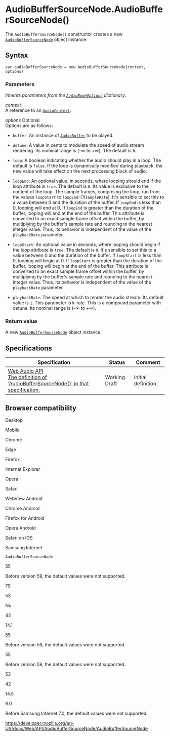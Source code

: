 # AudioBufferSourceNode.AudioBufferSourceNode()

The `AudioBufferSourceNode()` constructor creates a new [`AudioBufferSourceNode`](../audiobuffersourcenode) object instance.

## Syntax

    var audioBufferSourceNode = new AudioBufferSourceNode(context, options)

### Parameters

_Inherits parameters from the [`AudioNodeOptions`](../audionodeoptions) dictionary_.

_context_  
A reference to an [`AudioContext`](../audiocontext).

_options_ <span class="badge inline optional">Optional</span>  
Options are as follows:

- `buffer`: An instance of [`AudioBuffer`](../audiobuffer) to be played.
- `detune`: A value in cents to modulate the speed of audio stream rendering. Its nominal range is (-∞ to +∞). The default is `0`.
- `loop`: A boolean indicating whether the audio should play in a loop. The default is `false`. If the loop is dynamically modified during playback, the new value will take effect on the next processing block of audio.
- `loopEnd`: An optional value, in seconds, where looping should end if the loop attribute is `true`. The default is `0`. Its value is exclusive to the content of the loop. The sample frames, comprising the loop, run from the values `loopStart` to `loopEnd`-(1/`sampleRate`). It's sensible to set this to a value between 0 and the duration of the buffer. If `loopEnd` is less than 0, looping will end at 0. If `loopEnd` is greater than the duration of the buffer, looping will end at the end of the buffer. This attribute is converted to an exact sample frame offset within the buffer, by multiplying by the buffer's sample rate and rounding to the nearest integer value. Thus, its behavior is independent of the value of the `playbackRate` parameter.

- `loopStart`: An optional value in seconds, where looping should begin if the loop attribute is `true`. The default is `0`. It's sensible to set this to a value between 0 and the duration of the buffer. If `loopStart` is less than 0, looping will begin at 0. If `loopStart` is greater than the duration of the buffer, looping will begin at the end of the buffer. This attribute is converted to an exact sample frame offset within the buffer, by multiplying by the buffer's sample rate and rounding to the nearest integer value. Thus, its behavior is independent of the value of the `playbackRate` parameter.
- `playbackRate`: The speed at which to render the audio stream. Its default value is `1`. This parameter is k-rate. This is a compound parameter with detune. Its nominal range is (-∞ to +∞).

### Return value

A new [`AudioBufferSourceNode`](../audiobuffersourcenode) object instance.

## Specifications

<table><thead><tr class="header"><th>Specification</th><th>Status</th><th>Comment</th></tr></thead><tbody><tr class="odd"><td><a href="https://webaudio.github.io/web-audio-api/#AudioBufferSourceNode">Web Audio API<br />
<span class="small">The definition of 'AudioBufferSourceNode()' in that specification.</span></a></td><td><span class="spec-wd">Working Draft</span></td><td>Initial definition.</td></tr></tbody></table>

## Browser compatibility

Desktop

Mobile

Chrome

Edge

Firefox

Internet Explorer

Opera

Safari

WebView Android

Chrome Android

Firefox for Android

Opera Android

Safari on IOS

Samsung Internet

`AudioBufferSourceNode`

55

Before version 59, the default values were not supported.

79

53

No

42

14.1

55

Before version 59, the default values were not supported.

55

Before version 59, the default values were not supported.

53

42

14.5

6.0

Before Samsung Internet 7.0, the default values were not supported.

<a href="https://developer.mozilla.org/en-US/docs/Web/API/AudioBufferSourceNode/AudioBufferSourceNode" class="_attribution-link">https://developer.mozilla.org/en-US/docs/Web/API/AudioBufferSourceNode/AudioBufferSourceNode</a>
